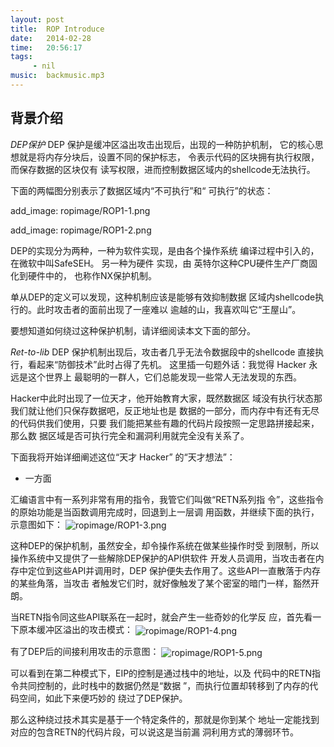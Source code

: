 ```yaml
---
layout: post
title:  ROP Introduce
date:   2014-02-28
time:   20:56:17
tags:   
     - nil
music:  backmusic.mp3
---
```

## 背景介绍

*DEP保护*
DEP 保护是缓冲区溢出攻击出现后，出现的一种防护机制，
它的核心思想就是将内存分块后，设置不同的保护标志，
令表示代码的区块拥有执行权限，而保存数据的区块仅有
读写权限，进而控制数据区域内的shellcode无法执行。

下面的两幅图分别表示了数据区域内“不可执行”和“
可执行”的状态：

add_image: ropimage/ROP1-1.png

add_image: ropimage/ROP1-2.png

DEP的实现分为两种，一种为软件实现，是由各个操作系统
编译过程中引入的，在微软中叫SafeSEH。 另一种为硬件
实现，由 英特尔这种CPU硬件生产厂商固化到硬件中的，
也称作NX保护机制。

单从DEP的定义可以发现，这种机制应该是能够有效抑制数据
区域内shellcode执行的。此时攻击者的面前出现了一座难以
逾越的山，我喜欢叫它“王屋山”。

要想知道如何绕过这种保护机制，请详细阅读本文下面的部分。

*Ret-to-lib*
DEP 保护机制出现后，攻击者几乎无法令数据段中的shellcode
直接执行，看起来“防御技术”此时占得了先机。
    这里插一句题外话：我觉得 Hacker 永远是这个世界上
    最聪明的一群人，它们总能发现一些常人无法发现的东西。

Hacker中此时出现了一位天才，他开始教育大家，既然数据区
域没有执行状态那我们就让他们只保存数据吧，反正地址也是
数据的一部分，而内存中有还有无尽的代码供我们使用，只要
我们能把某些有趣的代码片段按照一定思路拼接起来，那么数
据区域是否可执行完全和漏洞利用就完全没有关系了。

下面我将开始详细阐述这位“天才 Hacker” 的“天才想法”：
<ul>
<li>一方面</li>
</ul>
汇编语言中有一系列非常有用的指令，我管它们叫做“RETN系列指
令”，这些指令的原始功能是当函数调用完成时，回退到上一层调
用函数，并继续下面的执行，示意图如下：
<img 
src="http://rootkiter.{{ site.domain }}/image/ropimage/ROP1-3.png" title="ropimage/ROP1-3.png" align="center">

这种DEP的保护机制，虽然安全，却令操作系统在做某些操作时受
到限制，所以操作系统中又提供了一些解除DEP保护的API供软件
开发人员调用，当攻击者在内存中定位到这些API并调用时，DEP
保护便失去作用了。这些API一直散落于内存的某些角落，当攻击
者触发它们时，就好像触发了某个密室的暗门一样，豁然开朗。

当RETN指令同这些API联系在一起时，就会产生一些奇妙的化学反
应，首先看一下原本缓冲区溢出的攻击模式：
<img 
src="http://rootkiter.{{ site.domain }}/image/ropimage/ROP1-4.png" title="ropimage/ROP1-4.png" align="center">

有了DEP后的间接利用攻击的示意图：
<img 
src="http://rootkiter.{{ site.domain }}/image/ropimage/ROP1-5.png" title="ropimage/ROP1-5.png" align="center">

可以看到在第二种模式下，EIP的控制是通过栈中的地址，以及
代码中的RETN指令共同控制的，此时栈中的数据仍然是“数据
”，而执行位置却转移到了内存的代码空间，如此下来便巧妙的
绕过了DEP保护。

那么这种绕过技术其实是基于一个特定条件的，那就是你到某个
地址一定能找到对应的包含RETN的代码片段，可以说这是当前漏
洞利用方式的薄弱环节。


